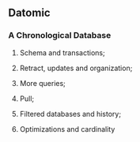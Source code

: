 ## Datomic

### A Chronological Database

1. Schema and transactions;

2. Retract, updates and organization;

3. More queries;

4. Pull;

5. Filtered databases and history;

6. Optimizations and cardinality
